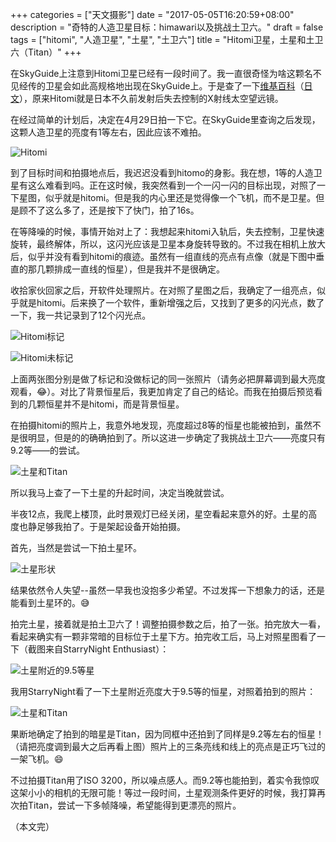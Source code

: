 +++
categories = ["天文摄影"]
date = "2017-05-05T16:20:59+08:00"
description = "奇特的人造卫星目标：himawari以及挑战土卫六。"
draft = false
tags = ["hitomi", "人造卫星", "土星", "土卫六"]
title = "Hitomi卫星，土星和土卫六（Titan）"
+++

在SkyGuide上注意到Hitomi卫星已经有一段时间了。我一直很奇怪为啥这颗名不见经传的卫星会如此高规格地出现在SkyGuide上。于是查了一下[维基百科](https://zh.wikipedia.org/wiki/“瞳”X光观测卫星)（[日文](https://ja.wikipedia.org/wiki/ひとみ_(人工衛星))），原来Hitomi就是日本不久前发射后失去控制的X射线太空望远镜。

<!--more-->

在经过简单的计划后，决定在4月29日拍一下它。在SkyGuide里查询之后发现，这颗人造卫星的亮度有1等左右，因此应该不难拍。

![Hitomi](/images/hitomi_170429.png)

到了目标时间和拍摄地点后，我迟迟没看到hitomo的身影。我在想，1等的人造卫星有这么难看到吗。正在这时候，我突然看到一个一闪一闪的目标出现，对照了一下星图，似乎就是hitomi。但是我的内心里还是觉得像一个飞机，而不是卫星。但是顾不了这么多了，还是按下了快门，拍了16s。

在等降噪的时候，事情开始对上了：我想起来hitomi入轨后，失去控制，卫星快速旋转，最终解体，所以，这闪光应该是卫星本身旋转导致的。不过我在相机上放大后，似乎并没有看到hitomi的痕迹。虽然有一组直线的亮点有点像（就是下图中垂直的那几颗排成一直线的恒星），但是我并不是很确定。

收拾家伙回家之后，开软件处理照片。在对照了星图之后，我确定了一组亮点，似乎就是hitomi。后来换了一个软件，重新增强之后，又找到了更多的闪光点，数了一下，我一共记录到了12个闪光点。

![Hitomi标记](/images/hitomi_raw_marked_170429.png)

![Hitomi未标记](/images/hitomi_raw_nomark_170429.png)

上面两张图分别是做了标记和没做标记的同一张照片（请务必把屏幕调到最大亮度观看，😂）。对比了背景恒星后，我更加肯定了自己的结论。而我在拍摄后预览看到的几颗恒星并不是hitomi，而是背景恒星。

在拍摄hitomi的照片上，我意外地发现，亮度超过8等的恒星也能被拍到，虽然不是很明显，但是的的确确拍到了。所以这进一步确定了我挑战土卫六——亮度只有9.2等——的尝试。

![土星和Titan](/images/saturn_titan_app.jpg)

所以我马上查了一下土星的升起时间，决定当晚就尝试。

半夜12点，我爬上楼顶，此时景观灯已经关闭，星空看起来意外的好。土星的高度也静足够我拍了。于是架起设备开始拍摄。

首先，当然是尝试一下拍土星环。

![土星形状](/images/saturn_170430.png)

结果依然令人失望--虽然一早我也没抱多少希望。不过发挥一下想象力的话，还是能看到土星环的。😅

拍完土星，接着就是拍土卫六了！调整拍摄参数之后，拍了一张。拍完放大一看，看起来确实有一颗非常暗的目标位于土星下方。拍完收工后，马上对照星图看了一下（截图来自StarryNight Enthusiast）：

![土星附近的9.5等星](/images/saturn_background_stars_170430.png)

我用StarryNight看了一下土星附近亮度大于9.5等的恒星，对照着拍到的照片：

![土星和Titan](/images/saturn_titan_170430.jpg)

果断地确定了拍到的暗星是Titan，因为同框中还拍到了同样是9.2等左右的恒星！（请把亮度调到最大之后再看上图）照片上的三条亮线和线上的亮点是正巧飞过的一架飞机。😄

不过拍摄Titan用了ISO 3200，所以噪点感人。而9.2等也能拍到，着实令我惊叹这架小小的相机的无限可能！等过一段时间，土星观测条件更好的时候，我打算再次拍Titan，尝试一下多帧降噪，希望能得到更漂亮的照片。

（本文完）
